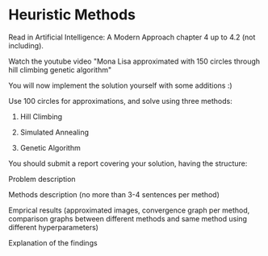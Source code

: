 # Heuristic Methods

Read in Artificial Intelligence: A Modern Approach chapter 4 up to 4.2 (not including).

Watch the youtube video "Mona Lisa approximated with 150 circles through hill climbing genetic algorithm"

You will now implement the solution yourself with some additions :)

Use 100 circles for approximations, and solve using three methods:

1. Hill Climbing

2. Simulated Annealing

3. Genetic Algorithm

You should submit a report covering your solution, having the structure:

Problem description

Methods description (no more than 3-4 sentences per method)

Emprical results (approximated images, convergence graph per method, comparison graphs between different methods and same method using different hyperparameters)

Explanation of the findings
